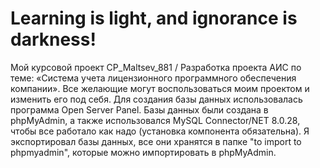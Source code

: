 # Learning is light, and ignorance is darkness!
Мой курсовой проект CP_Maltsev_881 / Разработка проекта АИС по теме: «Система учета лицензионного программного обеспечения компании». Все желающие могут воспользоваться моим проектом и изменить его под себя. Для создания базы данных использовалась программа Open Server Panel. Базы данных были создана в phpMyAdmin, а также использовался MySQL Connector/NET 8.0.28, чтобы все работало как надо (установка компонента обязательна). Я экспортировал базы данных, все они хранятся в папке "to import to phpmyadmin", которые можно импортировать в phpMyAdmin.
